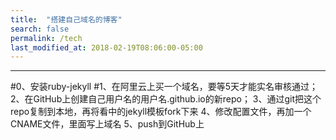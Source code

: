 ```yaml
---
title:  "搭建自己域名的博客"
search: false
permalink: /tech
last_modified_at: 2018-02-19T08:06:00-05:00
---
```


----



#0、安装ruby-jekyll
#1、在阿里云上买一个域名，要等5天才能实名审核通过；
2、在GitHub上创建自己用户名的用户名.github.io的新repo；
3、通过git把这个repo复制到本地，再将看中的jekyll模板fork下来
4、修改配置文件，再加一个CNAME文件，里面写上域名
5、push到GitHub上